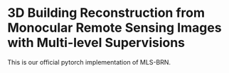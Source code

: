 # 3D Building Reconstruction from Monocular Remote Sensing Images with Multi-level Supervisions
This is our official pytorch implementation of MLS-BRN.
